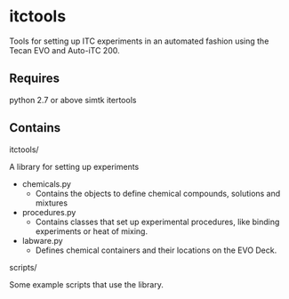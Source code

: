 itctools
=========
Tools for setting up ITC experiments in an automated fashion using the Tecan EVO and Auto-iTC 200.

Requires
--------
python 2.7 or above
simtk
itertools

Contains
--------
itctools/

A library for setting up experiments

  - chemicals.py
    - Contains the objects to define chemical compounds, solutions and mixtures
  - procedures.py
    - Contains classes that set up experimental procedures, like binding experiments or heat of mixing.
  - labware.py
    - Defines chemical containers and their locations on the EVO Deck.

scripts/

Some example scripts that use the library.
